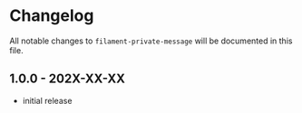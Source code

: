 # Changelog

All notable changes to `filament-private-message` will be documented in this file.

## 1.0.0 - 202X-XX-XX

- initial release
